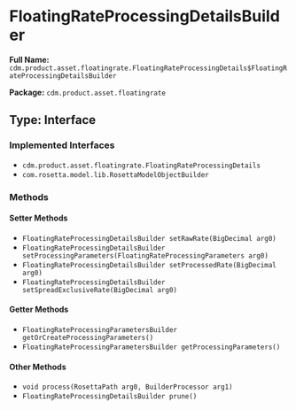 # FloatingRateProcessingDetailsBuilder

**Full Name:** `cdm.product.asset.floatingrate.FloatingRateProcessingDetails$FloatingRateProcessingDetailsBuilder`

**Package:** `cdm.product.asset.floatingrate`

## Type: Interface

### Implemented Interfaces

- `cdm.product.asset.floatingrate.FloatingRateProcessingDetails`
- `com.rosetta.model.lib.RosettaModelObjectBuilder`

### Methods

#### Setter Methods

- `FloatingRateProcessingDetailsBuilder setRawRate(BigDecimal arg0)`
- `FloatingRateProcessingDetailsBuilder setProcessingParameters(FloatingRateProcessingParameters arg0)`
- `FloatingRateProcessingDetailsBuilder setProcessedRate(BigDecimal arg0)`
- `FloatingRateProcessingDetailsBuilder setSpreadExclusiveRate(BigDecimal arg0)`

#### Getter Methods

- `FloatingRateProcessingParametersBuilder getOrCreateProcessingParameters()`
- `FloatingRateProcessingParametersBuilder getProcessingParameters()`

#### Other Methods

- `void process(RosettaPath arg0, BuilderProcessor arg1)`
- `FloatingRateProcessingDetailsBuilder prune()`

